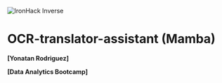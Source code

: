 ![IronHack Inverse](../images/ironhack.png)

# OCR-translator-assistant (Mamba)

**[Yonatan Rodriguez]**

**[Data Analytics Bootcamp]**
























